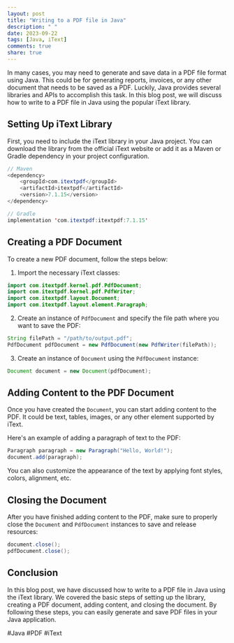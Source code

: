 ```yaml
---
layout: post
title: "Writing to a PDF file in Java"
description: " "
date: 2023-09-22
tags: [Java, iText]
comments: true
share: true
---
```


In many cases, you may need to generate and save data in a PDF file format using Java. This could be for generating reports, invoices, or any other document that needs to be saved as a PDF. Luckily, Java provides several libraries and APIs to accomplish this task. In this blog post, we will discuss how to write to a PDF file in Java using the popular iText library.

## Setting Up iText Library

First, you need to include the iText library in your Java project. You can download the library from the official iText website or add it as a Maven or Gradle dependency in your project configuration.

```java
// Maven
<dependency>
    <groupId>com.itextpdf</groupId>
    <artifactId>itextpdf</artifactId>
    <version>7.1.15</version>
</dependency>

// Gradle
implementation 'com.itextpdf:itextpdf:7.1.15'
```

## Creating a PDF Document

To create a new PDF document, follow the steps below:

1. Import the necessary iText classes:

```java
import com.itextpdf.kernel.pdf.PdfDocument;
import com.itextpdf.kernel.pdf.PdfWriter;
import com.itextpdf.layout.Document;
import com.itextpdf.layout.element.Paragraph;
```

2. Create an instance of `PdfDocument` and specify the file path where you want to save the PDF:

```java
String filePath = "/path/to/output.pdf";
PdfDocument pdfDocument = new PdfDocument(new PdfWriter(filePath));
```

3. Create an instance of `Document` using the `PdfDocument` instance:

```java
Document document = new Document(pdfDocument);
```

## Adding Content to the PDF Document

Once you have created the `Document`, you can start adding content to the PDF. It could be text, tables, images, or any other element supported by iText.

Here's an example of adding a paragraph of text to the PDF:

```java
Paragraph paragraph = new Paragraph("Hello, World!");
document.add(paragraph);
```

You can also customize the appearance of the text by applying font styles, colors, alignment, etc.

## Closing the Document

After you have finished adding content to the PDF, make sure to properly close the `Document` and `PdfDocument` instances to save and release resources:

```java
document.close();
pdfDocument.close();
```

## Conclusion

In this blog post, we have discussed how to write to a PDF file in Java using the iText library. We covered the basic steps of setting up the library, creating a PDF document, adding content, and closing the document. By following these steps, you can easily generate and save PDF files in your Java application.

#Java #PDF #iText
